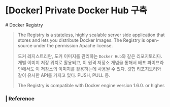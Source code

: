# [Docker] Private Docker Hub 구축

\# Docker Registry 

> The Registry is a <u>stateless</u>, highly scalable server side application that stores and lets you distribute Docker Images. The Registry is open-source under the permission Apache license.
>
> 도커 레지스트리란, 도커 이미지를 관리하는 `Docker Hub`와 같은 리포지토리다. 개별 이미지 저장 위치로 활용되고, 이 원격 저장소 개념을 통해서 배포 파이프라인에서도 이 저장소의 이미지를 활용하는데 사용될 수 있다. 깃헙 리포지토리와 같이 유사한 API를 가지고 있다. PUSH, PULL 등. 
>
> The Registry is compatible with Docker engine version 1.6.0. or higher.





### | Reference

